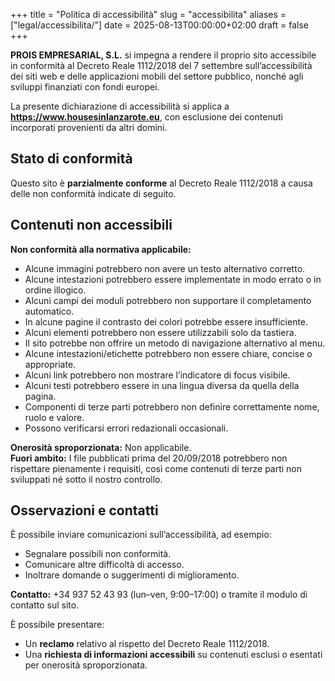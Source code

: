 +++ 
title = "Politica di accessibilità"
slug  = "accessibilita"
aliases = ["legal/accessibilita/"]
date  = 2025-08-13T00:00:00+02:00
draft = false
+++

**PROIS EMPRESARIAL, S.L.** si impegna a rendere il proprio sito accessibile in conformità al Decreto Reale 1112/2018 del 7 settembre sull’accessibilità dei siti web e delle applicazioni mobili del settore pubblico, nonché agli sviluppi finanziati con fondi europei.

La presente dichiarazione di accessibilità si applica a **https://www.housesinlanzarote.eu**, con esclusione dei contenuti incorporati provenienti da altri domini.

## Stato di conformità
Questo sito è **parzialmente conforme** al Decreto Reale 1112/2018 a causa delle non conformità indicate di seguito.

## Contenuti non accessibili
**Non conformità alla normativa applicabile:**
- Alcune immagini potrebbero non avere un testo alternativo corretto.
- Alcune intestazioni potrebbero essere implementate in modo errato o in ordine illogico.
- Alcuni campi dei moduli potrebbero non supportare il completamento automatico.
- In alcune pagine il contrasto dei colori potrebbe essere insufficiente.
- Alcuni elementi potrebbero non essere utilizzabili solo da tastiera.
- Il sito potrebbe non offrire un metodo di navigazione alternativo al menu.
- Alcune intestazioni/etichette potrebbero non essere chiare, concise o appropriate.
- Alcuni link potrebbero non mostrare l’indicatore di focus visibile.
- Alcuni testi potrebbero essere in una lingua diversa da quella della pagina.
- Componenti di terze parti potrebbero non definire correttamente nome, ruolo e valore.
- Possono verificarsi errori redazionali occasionali.

**Onerosità sproporzionata:** Non applicabile.  
**Fuori ambito:** I file pubblicati prima del 20/09/2018 potrebbero non rispettare pienamente i requisiti, così come contenuti di terze parti non sviluppati né sotto il nostro controllo.

## Osservazioni e contatti
È possibile inviare comunicazioni sull’accessibilità, ad esempio:
- Segnalare possibili non conformità.
- Comunicare altre difficoltà di accesso.
- Inoltrare domande o suggerimenti di miglioramento.

**Contatto:** +34 937 52 43 93 (lun–ven, 9:00–17:00) o tramite il modulo di contatto sul sito.

È possibile presentare:
- Un **reclamo** relativo al rispetto del Decreto Reale 1112/2018.
- Una **richiesta di informazioni accessibili** su contenuti esclusi o esentati per onerosità sproporzionata.